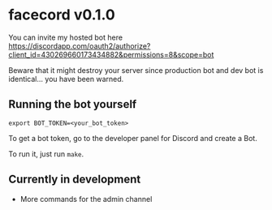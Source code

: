 # facecord v0.1.0
You can invite my hosted bot here
https://discordapp.com/oauth2/authorize?client_id=430269660173434882&permissions=8&scope=bot

Beware that it might destroy your server since production bot and dev bot is identical... you have been warned.

## Running the bot yourself

```
export BOT_TOKEN=<your_bot_token>
```

To get a bot token, go to the developer panel for Discord and create a Bot.


To run it, just run `make`.

## Currently in development
 - More commands for the admin channel

